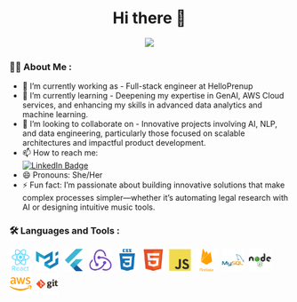                                                                                  
<div align="center">
    <h1>Hi there 👋</h1>
</div>
<div id="header" align="center">
  <img src="https://media3.giphy.com/media/v1.Y2lkPTc5MGI3NjExY2V1ZjR4bjZvNHRkMG1hcjgwOWQ3eWJhYWdxNG10dzhudGE2emtobyZlcD12MV9pbnRlcm5hbF9naWZfYnlfaWQmY3Q9Zw/7Gc0z3LjGFPKHB32pE/giphy.gif" width="100"/>
</div>

### :woman_technologist: About Me :
- 🔭 I’m currently working as - Full-stack engineer at HelloPrenup
- 🌱 I’m currently learning - Deepening my expertise in GenAI, AWS Cloud services, and enhancing my skills in advanced data analytics and machine learning.
- 👯 I’m looking to collaborate on - Innovative projects involving AI, NLP, and data engineering, particularly those focused on scalable architectures and impactful product development.
- 📫 How to reach me:
  <div id="badges">
    <a href="https://www.linkedin.com/in/anitta13varghese/">
    <img src="https://img.shields.io/badge/LinkedIn-blue?style=for-the-badge&logo=linkedin&logoColor=white" alt="LinkedIn Badge"/>
    </a>
  </div>
- 😄 Pronouns: She/Her
- ⚡ Fun fact: I’m passionate about building innovative solutions that make complex processes simpler—whether it’s automating legal research with AI or designing intuitive music tools.

### :hammer_and_wrench: Languages and Tools :
<div>
  <img src="https://github.com/devicons/devicon/blob/master/icons/react/react-original-wordmark.svg" title="React" alt="React" width="40" height="40"/>&nbsp;
  <img src="https://github.com/devicons/devicon/blob/master/icons/materialui/materialui-original.svg" title="Material UI" alt="Material UI" width="40" height="40"/>&nbsp;
  <img src="https://github.com/devicons/devicon/blob/master/icons/flutter/flutter-original.svg" title="Flutter" alt="Flutter" width="40" height="40"/>&nbsp;
  <img src="https://github.com/devicons/devicon/blob/master/icons/redux/redux-original.svg" title="Redux" alt="Redux " width="40" height="40"/>&nbsp;
  <img src="https://github.com/devicons/devicon/blob/master/icons/css3/css3-plain-wordmark.svg"  title="CSS3" alt="CSS" width="40" height="40"/>&nbsp;
  <img src="https://github.com/devicons/devicon/blob/master/icons/html5/html5-original.svg" title="HTML5" alt="HTML" width="40" height="40"/>&nbsp;
  <img src="https://github.com/devicons/devicon/blob/master/icons/javascript/javascript-original.svg" title="JavaScript" alt="JavaScript" width="40" height="40"/>&nbsp;
  <img src="https://github.com/devicons/devicon/blob/master/icons/firebase/firebase-plain-wordmark.svg" title="Firebase" alt="Firebase" width="40" height="40"/>&nbsp;
  <img src="https://github.com/devicons/devicon/blob/master/icons/mysql/mysql-original-wordmark.svg" title="MySQL"  alt="MySQL" width="40" height="40"/>&nbsp;
  <img src="https://github.com/devicons/devicon/blob/master/icons/nodejs/nodejs-original-wordmark.svg" title="NodeJS" alt="NodeJS" width="40" height="40"/>&nbsp;
  <img src="https://github.com/devicons/devicon/blob/master/icons/amazonwebservices/amazonwebservices-plain-wordmark.svg" title="AWS" alt="AWS" width="40" height="40"/>&nbsp;
  <img src="https://github.com/devicons/devicon/blob/master/icons/git/git-original-wordmark.svg" title="Git" **alt="Git" width="40" height="40"/>
</div>
